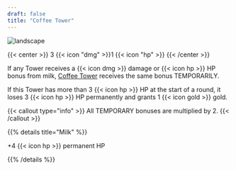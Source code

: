 ```yaml
---
draft: false
title: "Coffee Tower"
---
```


![landscape](/images/towers/towerS_33.png)

{{< center >}}
3 {{< icon "dmg" >}}1 {{< icon "hp" >}}
{{< /center >}}

If any Tower receives a {{< icon dmg >}} damage or {{< icon hp >}} HP bonus from milk, [Coffee Tower](/towers/coffee-tower) receives the same bonus TEMPORARILY.

If this Tower has more than 3 {{< icon hp >}} HP at the start of a round, it loses 3 {{< icon hp >}} HP permanently and grants 1 {{< icon gold >}} gold.

{{< callout type="info" >}}
All TEMPORARY bonuses are multiplied by 2.
{{< /callout >}}

{{% details title="Milk" %}}

+4 {{< icon hp >}} permanent HP

{{% /details %}}